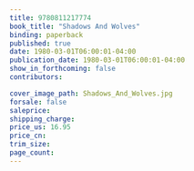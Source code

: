 ```yaml
---
title: 9780811217774
book_title: "Shadows And Wolves"
binding: paperback
published: true
date: 1980-03-01T06:00:01-04:00
publication_date: 1980-03-01T06:00:01-04:00
show_in_forthcoming: false
contributors:

cover_image_path: Shadows_And_Wolves.jpg
forsale: false
saleprice:
shipping_charge:
price_us: 16.95
price_cn:
trim_size:
page_count:
---
```


